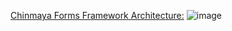 
 [Chinmaya Forms Framework Architecture:](https://docs.google.com/presentation/d/1AjL3-Th-Bhgyo-nFbnZ406J2brBBEpqqGjMWoYTyUiE/edit#slide=id.p)
![image](https://user-images.githubusercontent.com/29865785/55113031-73e16f00-50b4-11e9-889d-5ac6d3ed0da7.png)
